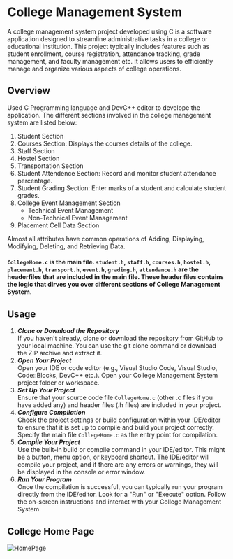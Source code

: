 # College Management System 
A college management system project developed using C is a software application designed to streamline administrative tasks in a college or educational institution. This project typically includes features such as student enrollment, course registration, attendance tracking, grade management, and faculty management etc. It allows users to efficiently manage and organize various aspects of college operations. 

## Overview
Used C Programming language and DevC++ editor to develope the application. The different sections involved in the college management system are listed below:
1. Student Section
2. Courses Section: Displays the courses details of the college. 
3. Staff Section
4. Hostel Section
5. Transportation Section
6. Student Attendence Section: Record and monitor student attendance percentage. 
7. Student Grading Section: Enter marks of a student and calculate student grades. 
8. College Event Management Section
   * Technical Event Management
   * Non-Technical Event Management
9. Placement Cell Data Section</br>

Almost all attributes have common operations of Adding, Displaying, Modifying, Deleting, and Retrieving Data.
#### `CollegeHome.c` is the main file. `student.h`, `staff.h`, `courses.h`, `hostel.h`, `placement.h`, `transport.h`, `event.h`, `grading.h`, `attendance.h` are the headerfiles that are included in the main file. These header files contains the logic that dirves you over different sections of College Management System. 

## Usage 
1. **_Clone or Download the Repository_** </br>
  If you haven't already, clone or download the repository from GitHub to your local machine. You can use the git clone command or download the ZIP archive and extract it.
2. **_Open Your Project_** </br>
  Open your IDE or code editor (e.g., Visual Studio Code, Visual Studio, Code::Blocks, DevC++ etc.). Open your College Management System project folder or workspace.
3. **_Set Up Your Project_** </br>
  Ensure that your source code file `CollegeHome.c` (other .c files if you have added any) and header files (.h files) are included in your project.
4. **_Configure Compilation_** </br>
  Check the project settings or build configuration within your IDE/editor to ensure that it is set up to compile and build your project correctly. Specify the main file `CollegeHome.c` as the entry point for compilation.
5. **_Compile Your Project_** </br>
  Use the built-in build or compile command in your IDE/editor. This might be a button, menu option, or keyboard shortcut. The IDE/editor will compile your project, and if there are any errors or warnings, they will be displayed in the console or error window.
6. **_Run Your Program_** </br>
  Once the compilation is successful, you can typically run your program directly from the IDE/editor. Look for a "Run" or "Execute" option.
  Follow the on-screen instructions and interact with your College Management System. 

## College Home Page

![HomePage](https://github.com/SHAIK-AFSANA/collegemanagementsystem/assets/146961917/8a142437-cd11-4eac-be85-6245b9a963be)

